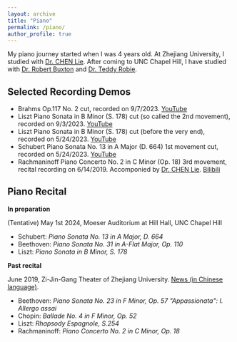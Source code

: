 ```yaml
---
layout: archive
title: "Piano"
permalink: /piano/
author_profile: true
---
```


My piano journey started when I was 4 years old. At Zhejiang University, I studied with [Dr. CHEN Lie](https://www.bilibili.com/read/cv4925133/).
After coming to UNC Chapel Hill, I have studied with [Dr. Robert Buxton](https://www.robertbuxtonpianist.com) 
and [Dr. Teddy Robie](https://www.teddyrobie.com/index.html).

## Selected Recording Demos

* Brahms Op.117 No. 2 cut, recorded on 9/7/2023. [YouTube](https://youtu.be/ZGYr8E3o5kE) 
* Liszt Piano Sonata in B Minor (S. 178) cut (so called the 2nd movement), recorded on 9/3/2023. [YouTube](https://youtu.be/Bwd6AL0PmsE)
* Liszt Piano Sonata in B Minor (S. 178) cut (before the very end), recorded on 5/24/2023. [YouTube](https://youtu.be/Ko115NHf6EI)
* Schubert Piano Sonata No. 13 in A Major (D. 664) 1st movement cut, recorded on 5/24/2023. [YouTube](https://youtu.be/5pbb6zX5xPs)
* Rachmaninoff Piano Concerto No. 2 in C Minor (Op. 18) 3rd movement, recital recording on 6/14/2019. Accomponied by [Dr. CHEN Lie](https://www.bilibili.com/read/cv4925133/). 
[Bilibili](https://www.bilibili.com/video/BV1fp4y167xF/?spm_id_from=333.999.0.0)

## Piano Recital

**In preparation**

(Tentative) May 1st 2024, Moeser Auditorium at Hill Hall, UNC Chapel Hill
  * Schubert: *Piano Sonata No. 13 in A Major, D. 664*
  * Beethoven: *Piano Sonata No. 31 in A-Flat Major, Op. 110*
  * Liszt: *Piano Sonata in B Minor, S. 178*

**Past recital**
 
June 2019, Zi-Jin-Gang Theater of Zhejiang University. [News (in Chinese language)](http://i.cztv.com/view/13270524.html).
  * Beethoven: *Piano Sonata No. 23 in F Minor, Op. 57 "Appassionata": I. Allergo assai*
  * Chopin: *Ballade No. 4 in F Minor, Op. 52*
  * Liszt: *Rhapsody Espagnole, S.254*
  * Rachmaninoff: *Piano Concerto No. 2 in C Minor, Op. 18*


